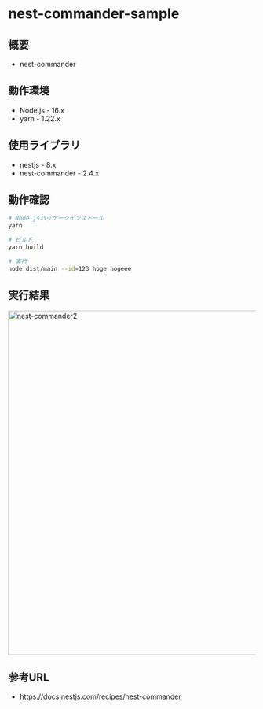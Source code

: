 # nest-commander-sample

## 概要

- nest-commander

## 動作環境

- Node.js - 16.x
- yarn - 1.22.x

## 使用ライブラリ

- nestjs - 8.x
- nest-commander - 2.4.x

## 動作確認

```bash
# Node.jsパッケージインストール
yarn

# ビルド
yarn build

# 実行
node dist/main --id=123 hoge hogeee
```

## 実行結果

<img width="700" alt="nest-commander2" src="https://user-images.githubusercontent.com/2668146/160084007-d9df0ac9-f12c-4df2-b880-5bba4835bcba.png">

## 参考URL

- https://docs.nestjs.com/recipes/nest-commander

